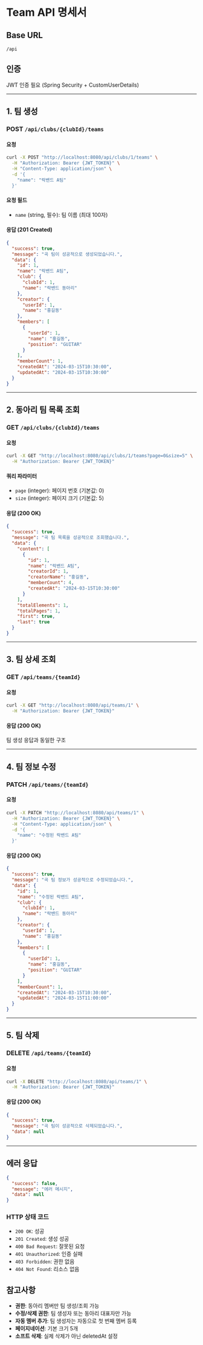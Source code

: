 # Team API 명세서

## Base URL
`/api`

## 인증
JWT 인증 필요 (Spring Security + CustomUserDetails)

---

## 1. 팀 생성
### POST `/api/clubs/{clubId}/teams`

#### 요청
```bash
curl -X POST "http://localhost:8080/api/clubs/1/teams" \
  -H "Authorization: Bearer {JWT_TOKEN}" \
  -H "Content-Type: application/json" \
  -d '{
    "name": "락밴드 A팀"
  }'
```

#### 요청 필드
- `name` (string, 필수): 팀 이름 (최대 100자)

#### 응답 (201 Created)
```json
{
  "success": true,
  "message": "곡 팀이 성공적으로 생성되었습니다.",
  "data": {
    "id": 1,
    "name": "락밴드 A팀",
    "club": {
      "clubId": 1,
      "name": "락밴드 동아리"
    },
    "creator": {
      "userId": 1,
      "name": "홍길동"
    },
    "members": [
      {
        "userId": 1,
        "name": "홍길동",
        "position": "GUITAR"
      }
    ],
    "memberCount": 1,
    "createdAt": "2024-03-15T10:30:00",
    "updatedAt": "2024-03-15T10:30:00"
  }
}
```

---

## 2. 동아리 팀 목록 조회
### GET `/api/clubs/{clubId}/teams`

#### 요청
```bash
curl -X GET "http://localhost:8080/api/clubs/1/teams?page=0&size=5" \
  -H "Authorization: Bearer {JWT_TOKEN}"
```

#### 쿼리 파라미터
- `page` (integer): 페이지 번호 (기본값: 0)
- `size` (integer): 페이지 크기 (기본값: 5)

#### 응답 (200 OK)
```json
{
  "success": true,
  "message": "곡 팀 목록을 성공적으로 조회했습니다.",
  "data": {
    "content": [
      {
        "id": 1,
        "name": "락밴드 A팀",
        "creatorId": 1,
        "creatorName": "홍길동",
        "memberCount": 4,
        "createdAt": "2024-03-15T10:30:00"
      }
    ],
    "totalElements": 1,
    "totalPages": 1,
    "first": true,
    "last": true
  }
}
```

---

## 3. 팀 상세 조회
### GET `/api/teams/{teamId}`

#### 요청
```bash
curl -X GET "http://localhost:8080/api/teams/1" \
  -H "Authorization: Bearer {JWT_TOKEN}"
```

#### 응답 (200 OK)
팀 생성 응답과 동일한 구조

---

## 4. 팀 정보 수정
### PATCH `/api/teams/{teamId}`

#### 요청
```bash
curl -X PATCH "http://localhost:8080/api/teams/1" \
  -H "Authorization: Bearer {JWT_TOKEN}" \
  -H "Content-Type: application/json" \
  -d '{
    "name": "수정된 락밴드 A팀"
  }'
```

#### 응답 (200 OK)
```json
{
  "success": true,
  "message": "곡 팀 정보가 성공적으로 수정되었습니다.",
  "data": {
    "id": 1,
    "name": "수정된 락밴드 A팀",
    "club": {
      "clubId": 1,
      "name": "락밴드 동아리"
    },
    "creator": {
      "userId": 1,
      "name": "홍길동"
    },
    "members": [
      {
        "userId": 1,
        "name": "홍길동",
        "position": "GUITAR"
      }
    ],
    "memberCount": 1,
    "createdAt": "2024-03-15T10:30:00",
    "updatedAt": "2024-03-15T11:00:00"
  }
}
```

---

## 5. 팀 삭제
### DELETE `/api/teams/{teamId}`

#### 요청
```bash
curl -X DELETE "http://localhost:8080/api/teams/1" \
  -H "Authorization: Bearer {JWT_TOKEN}"
```

#### 응답 (200 OK)
```json
{
  "success": true,
  "message": "곡 팀이 성공적으로 삭제되었습니다.",
  "data": null
}
```

---

## 에러 응답
```json
{
  "success": false,
  "message": "에러 메시지",
  "data": null
}
```

### HTTP 상태 코드
- `200 OK`: 성공
- `201 Created`: 생성 성공
- `400 Bad Request`: 잘못된 요청
- `401 Unauthorized`: 인증 실패
- `403 Forbidden`: 권한 없음
- `404 Not Found`: 리소스 없음

## 참고사항
- **권한**: 동아리 멤버만 팀 생성/조회 가능
- **수정/삭제 권한**: 팀 생성자 또는 동아리 대표자만 가능
- **자동 멤버 추가**: 팀 생성자는 자동으로 첫 번째 멤버 등록
- **페이지네이션**: 기본 크기 5개
- **소프트 삭제**: 실제 삭제가 아닌 deletedAt 설정
